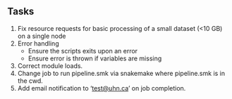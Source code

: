 ## Tasks

1. Fix resource requests for basic processing of a small dataset (<10 GB) on a single node
2. Error handling
	- Ensure the scripts exits upon an error
	- Ensure error is thrown if variables are missing 
3. Correct module loads.
4. Change job to run pipeline.smk via snakemake where pipeline.smk is in the cwd.
5. Add email notification to ‘test@uhn.ca’ on job completion.

